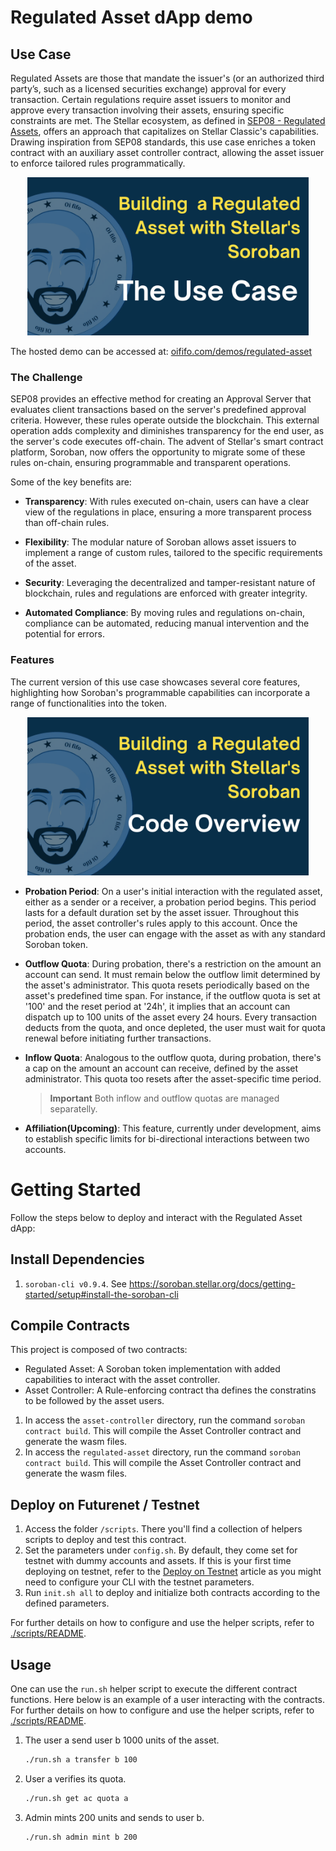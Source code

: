 # Regulated Asset dApp demo

## Use Case

Regulated Assets are those that mandate the issuer's (or an authorized third party’s, such as a licensed securities exchange) approval for every transaction. Certain regulations require asset issuers to monitor and approve every transaction involving their assets, ensuring specific constraints are met. The Stellar ecosystem, as defined in [SEP08 - Regulated Assets](https://github.com/stellar/stellar-protocol/blob/master/ecosystem/sep-0008.md), offers an approach that capitalizes on Stellar Classic's capabilities. Drawing inspiration from SEP08 standards, this use case enriches a token contract with an auxiliary asset controller contract, allowing the asset issuer to enforce tailored rules programmatically.

<div align="center">
    <a href="https://youtu.be/rec_DnkkJ-A?si=UniAZ9VFVTv6ckGO">
        <img src="../../assets/regulated-asset/thumb-use-case.png" width="450" alt="Check out the Use Case Video explanation">
    </a>
</div>

The hosted demo can be accessed at: [oififo.com/demos/regulated-asset](https://www.oififo.com/demos/regulated-asset)

### The Challenge

SEP08 provides an effective method for creating an Approval Server that evaluates client transactions based on the server's predefined approval criteria. However, these rules operate outside the blockchain. This external operation adds complexity and diminishes transparency for the end user, as the server's code executes off-chain. The advent of Stellar's smart contract platform, Soroban, now offers the opportunity to migrate some of these rules on-chain, ensuring programmable and transparent operations.

Some of the key benefits are:

- **Transparency**: With rules executed on-chain, users can have a clear view of the regulations in place, ensuring a more transparent process than off-chain rules.

- **Flexibility**: The modular nature of Soroban allows asset issuers to implement a range of custom rules, tailored to the specific requirements of the asset.

- **Security**: Leveraging the decentralized and tamper-resistant nature of blockchain, rules and regulations are enforced with greater integrity.

- **Automated Compliance**: By moving rules and regulations on-chain, compliance can be automated, reducing manual intervention and the potential for errors.

### Features

The current version of this use case showcases several core features, highlighting how Soroban's programmable capabilities can incorporate a range of functionalities into the token.

<div align="center">
    <a href="https://youtu.be/T4_Ift9NsQA?si=CLeELlyYhAHw0yBg">
        <img src="../../assets/regulated-asset/thumb-code-overview.png" width="450" alt="Check out the code overview video">
    </a>
</div>

- **Probation Period**: On a user's initial interaction with the regulated asset, either as a sender or a receiver, a probation period begins. This period lasts for a default duration set by the asset issuer. Throughout this period, the asset controller's rules apply to this account. Once the probation ends, the user can engage with the asset as with any standard Soroban token.

- **Outflow Quota**: During probation, there's a restriction on the amount an account can send. It must remain below the outflow limit determined by the asset's administrator. This quota resets periodically based on the asset's predefined time span. For instance, if the outflow quota is set at '100' and the reset period at '24h', it implies that an account can dispatch up to 100 units of the asset every 24 hours. Every transaction deducts from the quota, and once depleted, the user must wait for quota renewal before initiating further transactions.

- **Inflow Quota**: Analogous to the outflow quota, during probation, there's a cap on the amount an account can receive, defined by the asset administrator. This quota too resets after the asset-specific time period.

  > **Important** Both inflow and outflow quotas are managed separatelly.

- **Affiliation(Upcoming)**: This feature, currently under development, aims to establish specific limits for bi-directional interactions between two accounts.

# Getting Started

Follow the steps below to deploy and interact with the Regulated Asset dApp:

## Install Dependencies

1. `soroban-cli v0.9.4`. See https://soroban.stellar.org/docs/getting-started/setup#install-the-soroban-cli

## Compile Contracts

This project is composed of two contracts:

- Regulated Asset: A Soroban token implementation with added capabilities to interact with the asset controller.
- Asset Controller: A Rule-enforcing contract tha defines the constratins to be followed by the asset users.

1. In access the `asset-controller` directory, run the command `soroban contract build`. This will compile the Asset Controller contract and generate the wasm files.
2. In access the `regulated-asset` directory, run the command `soroban contract build`. This will compile the Asset Controller contract and generate the wasm files.

## Deploy on Futurenet / Testnet

1. Access the folder `/scripts`. There you'll find a collection of helpers scripts to deploy and test this contract.
2. Set the parameters under `config.sh`. By default, they come set for testnet with dummy accounts and assets.
   If this is your first time deploying on testnet, refer to the [Deploy on Testnet](https://soroban.stellar.org/docs/getting-started/deploy-to-testnet) article as you might need to configure your CLI with the testnet parameters.
3. Run `init.sh all` to deploy and initialize both contracts according to the defined parameters.

For further details on how to configure and use the helper scripts, refer to [./scripts/README](scripts/README.md).

## Usage

One can use the `run.sh` helper script to execute the different contract functions. Here below is an example of a user interacting with the contracts.
For further details on how to configure and use the helper scripts, refer to [./scripts/README](scripts/README.md).

1. The user a send user b 1000 units of the asset.

   ```bash
   ./run.sh a transfer b 100
   ```

2. User a verifies its quota.

   ```bash
   ./run.sh get ac quota a
   ```

3. Admin mints 200 units and sends to user b.
   ```bash
   ./run.sh admin mint b 200
   ```
